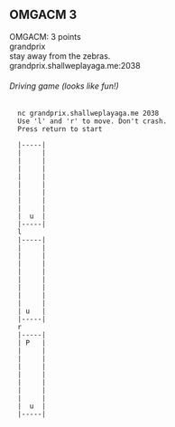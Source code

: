 ## OMGACM 3  
OMGACM: 3 points  
grandprix  
stay away from the zebras.  
grandprix.shallweplayaga.me:2038  

###### Driving game (looks like fun!)
      nc grandprix.shallweplayaga.me 2038
      Use 'l' and 'r' to move. Don't crash.
      Press return to start
      
      |-----|
      |     |
      |     |
      |     |
      |     |
      |     |
      |     |
      |     |
      |     |
      |  u  |
      |-----|
      l
      |-----|
      |     |
      |     |
      |     |
      |     |
      |     |
      |     |
      |     |
      |     |
      | u   |
      |-----|
      r
      |-----|
      | P   |
      |     |
      |     |
      |     |
      |     |
      |     |
      |     |
      |     |
      |  u  |
      |-----|
